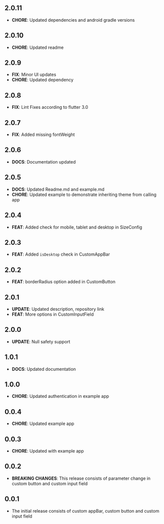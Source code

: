 ## 2.0.11
- **CHORE**: Updated dependencies and android gradle versions

## 2.0.10
- **CHORE**: Updated readme

## 2.0.9
- **FIX**: Minor UI updates
- **CHORE**: Updated dependency

## 2.0.8
- **FIX**: Lint Fixes according to flutter 3.0

## 2.0.7
- **FIX**: Added missing fontWeight

## 2.0.6
- **DOCS**: Documentation updated

## 2.0.5
- **DOCS**: Updated Readme.md and example.md
- **CHORE**: Updated example to demonstrate inheriting theme from calling app

## 2.0.4
- **FEAT**: Added check for mobile, tablet and desktop in SizeConfig
 
## 2.0.3
- **FEAT**: Added `isDesktop` check in CustomAppBar

## 2.0.2
- **FEAT**: borderRadius option added in CustomButton

## 2.0.1
- **UPDATE**: Updated description, repository link
- **FEAT**: More options in CustomInputField

## 2.0.0
- **UPDATE**: Null safety support

## 1.0.1
- **DOCS**: Updated documentation

## 1.0.0
- **CHORE**: Updated authentication in example app

## 0.0.4
- **CHORE**: Updated example app

## 0.0.3
- **CHORE**: Updated with example app

## 0.0.2
- **BREAKING CHANGES**: This release consists of parameter change in custom button and custom input field

## 0.0.1
- The initial release consists of custom appBar, custom button and custom input field
